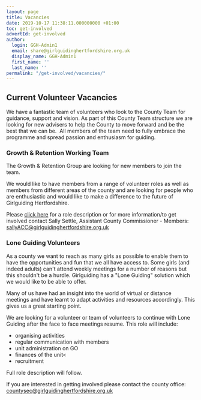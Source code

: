 ```yaml
---
layout: page
title: Vacancies
date: 2019-10-17 11:38:11.000000000 +01:00
toc: get-involved
advertId: get-involved
author:
  login: GGH-Admin1
  email: share@girlguidinghertfordshire.org.uk
  display_name: GGH-Admin1
  first_name: ''
  last_name: ''
permalink: "/get-involved/vacancies/"
---
```

<h2>Current Volunteer Vacancies</h2>
We have a fantastic team of volunteers who look to the County Team for guidance, support and vision. As part of this County Team structure we are looking for new advisers to help the County to move forward and be the best that we can be.  All members of the team need to fully embrace the programme and spread passion and enthusiasm for guiding.
<h3 class="clearfix">Growth &amp; Retention Working Team</h3>
The Growth &amp; Retention Group are looking for new members to join the team.

We would like to have members from a range of volunteer roles as well as members from different areas of the county and are looking for people who are enthusiastic and would like to make a difference to the future of Girlguiding Hertfordshire.

Please <a href="/wp-content/uploads/2021/05/Growth-and-Retention-Team-Role-Desc.pdf">click here</a> for a role description or for more information/to get involved contact Sally Settle, Assistant County Commissioner - Members: <a href="mailto:sallyACC@girlguidinghertfordshire.org.uk" target="_blank" rel="noopener">sallyACC@girlguidinghertfordshire.org.uk</a>
<h3>Lone Guiding Volunteers</h3>
As a county we want to reach as many girls as possible to enable them to have the opportunities and fun that we all have access to. Some girls (and indeed adults) can't attend weekly meetings for a number of reasons but this shouldn't be a hurdle. Girlguiding has a "Lone Guiding" solution which we would like to be able to offer.

Many of us have had an insight into the world of virtual or distance meetings and have learnt to adapt activities and resources accordingly. This gives us a great starting point.

We are looking for a volunteer or team of volunteers to continue with Lone Guiding after the face to face meetings resume. This role will include:
<ul>
 	<li>organising activities</li>
 	<li>regular communication with members</li>
 	<li>unit administration on GO</li>
 	<li>finances of the unit&lt;</li>
 	<li>recruitment</li>
</ul>
Full role description will follow.

If you are interested in getting involved please contact the county office: <a href="mailto:countysec@girlguidinghertfordshire.org.uk" target="_blank" rel="noopener">countysec@girlguidinghertfordshire.org.uk</a>